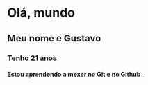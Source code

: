 # Olá, mundo
## Meu nome e Gustavo
### Tenho 21 anos
#### Estou aprendendo a mexer no Git e no Github 
